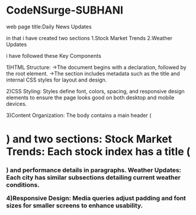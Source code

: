# CodeNSurge-SUBHANI
web page title:Daily News Updates

in that i have created two sections 
1.Stock Market Trends
2.Weather Updates

i have followed these Key Components

1)HTML Structure:
   ->The document begins with a <!DOCTYPE html> declaration, followed by the    <html>     root element.
->The <head> section includes metadata such as the title and internal CSS styles for layout and design.

2)CSS Styling:
Styles define font, colors, spacing, and responsive design elements to ensure the page looks good on both desktop and mobile devices.

3)Content Organization:
The body contains a main header (<h1>) and two sections:
Stock Market Trends: Each stock index has a title (<h3>) and performance details in paragraphs.
Weather Updates: Each city has similar subsections detailing current weather conditions.

4)Responsive Design:
Media queries adjust padding and font sizes for smaller screens to enhance usability.






